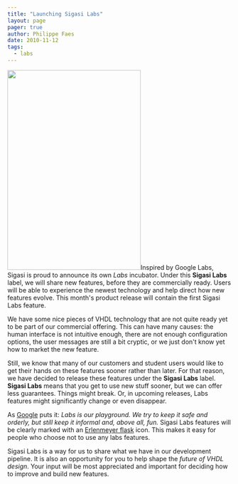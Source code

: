 ```yaml
---
title: "Launching Sigasi Labs"
layout: page 
pager: true
author: Philippe Faes
date: 2010-11-12
tags: 
  - labs
---
```

<div class="content">
<p><span class="inline inline-right"><img src="http://www.sigasi.com/sites/www.sigasi.com/files/images/iStock_000009686445Small.img_assist_custom-300x450.jpg" alt="" title="" class="image image-img_assist_custom-300x450 " width="300" height="449"/></span>Inspired by Google Labs, Sigasi is proud to announce its own <em>Labs</em> incubator. Under this <strong>Sigasi Labs</strong> label, we will share new features, before they are commercially ready. Users will be able to experience the newest technology and help direct how new features evolve. This month's product release will contain the first Sigasi Labs feature.</p><p>We have some nice pieces of VHDL technology that are not quite ready yet to be part of our commercial offering. This can have many causes: the human interface is not intuitive enough, there are not enough configuration options, the user messages are still a bit cryptic, or we just don't know yet how to market the new feature.</p><p>Still, we know that many of our customers and student users would like to get their hands on these features sooner rather than later. For that reason, we have decided to release these features under the <strong>Sigasi Labs</strong> label. <strong>Sigasi Labs</strong> means that you get to use new stuff sooner, but we can offer less guarantees. Things might break. Or, in upcoming releases, Labs features might significantly change or even disappear. </p><p>As <a href="http://www.googlelabs.com/faq" class="elf-external elf-icon">Google</a> puts it: <em>Labs is our playground. We try to keep it safe and orderly, but still keep it informal and, above all, fun.</em> Sigasi Labs features will be clearly marked with an <a href="http://en.wikipedia.org/wiki/Erlenmeyer_flask" class="elf-external elf-icon">Erlenmeyer flask</a> icon. This makes it easy for people who choose not to use any labs features.</p><p>Sigasi Labs is a way for us to share what we have in our development pipeline. It is also an opportunity for you to help shape the <em>future of VHDL design</em>. Your input will be most appreciated and important for deciding how to improve and build new features.</p>  </div>

